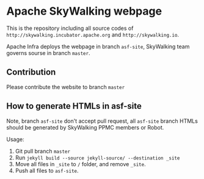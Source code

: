 # Apache SkyWalking webpage
This is the repository including all source codes of `http://skywalking.incubator.apache.org` and `http://skywalking.io`.

Apache Infra deploys the webpage in branch `asf-site`, SkyWalking team governs sourse in branch `master`.

## Contribution
Please contribute the website to branch `master`

## How to generate HTMLs in asf-site
Note, branch `asf-site` don't accept pull request, all `asf-site` branch HTMLs should be generated by SkyWalking PPMC members or Robot.

Usage:
1. Git pull branch `master`
1. Run `jekyll build --source jekyll-source/ --destination _site`
1. Move all files in `_site` to `/` folder, and remove `_site`.
1. Push all files to `asf-site`.